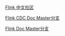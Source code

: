 [Flink 中文社区](https://flink-learning.org.cn/)

[Flink CDC Doc Master分支](https://ververica.github.io/flink-cdc-connectors/master/index.html)

[Flink Doc Master分支](https://nightlies.apache.org/flink/flink-docs-master/)
